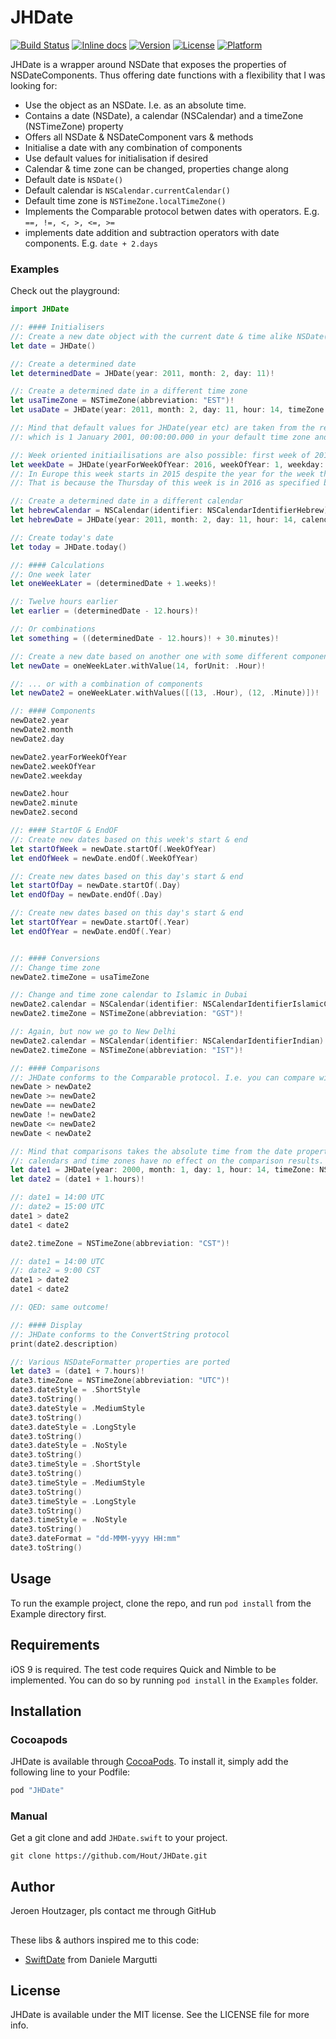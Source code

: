 # JHDate

[![Build Status](https://travis-ci.org/Hout/JHDate.svg?branch=master)](https://travis-ci.org/Hout/JHDate)
[![Inline docs](http://inch-ci.org/github/Hout/JHDate.svg)](http://inch-ci.org/github/Hout/JHDate)
[![Version](https://img.shields.io/cocoapods/v/JHDate.svg?style=flat)](http://cocoapods.org/pods/JHDate)
[![License](https://img.shields.io/cocoapods/l/JHDate.svg?style=flat)](http://cocoapods.org/pods/JHDate)
[![Platform](https://img.shields.io/cocoapods/p/JHDate.svg?style=flat)](http://cocoapods.org/pods/JHDate)

JHDate is a wrapper around NSDate that exposes the properties of NSDateComponents. Thus offering date functions with a flexibility that I was looking for:

- Use the object as an NSDate. I.e. as an absolute time.
- Contains a date (NSDate), a calendar (NSCalendar) and a timeZone (NSTimeZone) property
- Offers all NSDate & NSDateComponent vars & methods
- Initialise a date with any combination of components
- Use default values for initialisation if desired
- Calendar & time zone can be changed, properties change along
- Default date is `NSDate()`
- Default calendar is `NSCalendar.currentCalendar()`
- Default time zone is `NSTimeZone.localTimeZone()`
- Implements the Comparable protocol betwen dates with operators. E.g. `==, !=, <, >, <=, >=`
- implements date addition and subtraction operators with date components. E.g. `date + 2.days`

### Examples
Check out the playground:

```swift
import JHDate

//: #### Initialisers
//: Create a new date object with the current date & time alike NSDate()
let date = JHDate()

//: Create a determined date
let determinedDate = JHDate(year: 2011, month: 2, day: 11)!

//: Create a determined date in a different time zone
let usaTimeZone = NSTimeZone(abbreviation: "EST")!
let usaDate = JHDate(year: 2011, month: 2, day: 11, hour: 14, timeZone: usaTimeZone)!

//: Mind that default values for JHDate(year etc) are taken from the reference date,
//: which is 1 January 2001, 00:00:00.000 in your default time zone and against your current calendar.

//: Week oriented initiailisations are also possible: first week of 2016:
let weekDate = JHDate(yearForWeekOfYear: 2016, weekOfYear: 1, weekday: 1)!
//: In Europe this week starts in 2015 despite the year for the week that is 2016.
//: That is because the Thursday of this week is in 2016 as specified by ISO 8601

//: Create a determined date in a different calendar
let hebrewCalendar = NSCalendar(identifier: NSCalendarIdentifierHebrew)
let hebrewDate = JHDate(year: 2011, month: 2, day: 11, hour: 14, calendar: hebrewCalendar)!

//: Create today's date
let today = JHDate.today()

//: #### Calculations
//: One week later
let oneWeekLater = (determinedDate + 1.weeks)!

//: Twelve hours earlier
let earlier = (determinedDate - 12.hours)!

//: Or combinations
let something = ((determinedDate - 12.hours)! + 30.minutes)!

//: Create a new date based on another one with some different components
let newDate = oneWeekLater.withValue(14, forUnit: .Hour)!

//: ... or with a combination of components
let newDate2 = oneWeekLater.withValues([(13, .Hour), (12, .Minute)])!

//: #### Components
newDate2.year
newDate2.month
newDate2.day

newDate2.yearForWeekOfYear
newDate2.weekOfYear
newDate2.weekday

newDate2.hour
newDate2.minute
newDate2.second

//: #### StartOF & EndOF
//: Create new dates based on this week's start & end
let startOfWeek = newDate.startOf(.WeekOfYear)
let endOfWeek = newDate.endOf(.WeekOfYear)

//: Create new dates based on this day's start & end
let startOfDay = newDate.startOf(.Day)
let endOfDay = newDate.endOf(.Day)

//: Create new dates based on this day's start & end
let startOfYear = newDate.startOf(.Year)
let endOfYear = newDate.endOf(.Year)


//: #### Conversions
//: Change time zone
newDate2.timeZone = usaTimeZone

//: Change and time zone calendar to Islamic in Dubai
newDate2.calendar = NSCalendar(identifier: NSCalendarIdentifierIslamicCivil)!
newDate2.timeZone = NSTimeZone(abbreviation: "GST")!

//: Again, but now we go to New Delhi
newDate2.calendar = NSCalendar(identifier: NSCalendarIdentifierIndian)!
newDate2.timeZone = NSTimeZone(abbreviation: "IST")!

//: #### Comparisons
//: JHDate conforms to the Comparable protocol. I.e. you can compare with <. <=, ==, >=, >
newDate > newDate2
newDate >= newDate2
newDate == newDate2
newDate != newDate2
newDate <= newDate2
newDate < newDate2

//: Mind that comparisons takes the absolute time from the date property into account.
//: calendars and time zones have no effect on the comparison results.
let date1 = JHDate(year: 2000, month: 1, day: 1, hour: 14, timeZone: NSTimeZone(abbreviation: "UTC"))!
let date2 = (date1 + 1.hours)!

//: date1 = 14:00 UTC
//: date2 = 15:00 UTC
date1 > date2
date1 < date2

date2.timeZone = NSTimeZone(abbreviation: "CST")!

//: date1 = 14:00 UTC
//: date2 = 9:00 CST
date1 > date2
date1 < date2

//: QED: same outcome!

//: #### Display
//: JHDate conforms to the ConvertString protocol
print(date2.description)

//: Various NSDateFormatter properties are ported
let date3 = (date1 + 7.hours)!
date3.timeZone = NSTimeZone(abbreviation: "UTC")!
date3.dateStyle = .ShortStyle
date3.toString()
date3.dateStyle = .MediumStyle
date3.toString()
date3.dateStyle = .LongStyle
date3.toString()
date3.dateStyle = .NoStyle
date3.toString()
date3.timeStyle = .ShortStyle
date3.toString()
date3.timeStyle = .MediumStyle
date3.toString()
date3.timeStyle = .LongStyle
date3.toString()
date3.timeStyle = .NoStyle
date3.toString()
date3.dateFormat = "dd-MMM-yyyy HH:mm"
date3.toString()


```

## Usage

To run the example project, clone the repo, and run `pod install` from the Example directory first.

## Requirements

iOS 9 is required.
The test code requires Quick and Nimble to be implemented. You can do so by running ``pod install`` in the ``Examples`` folder.

## Installation

### Cocoapods
JHDate is available through [CocoaPods](http://cocoapods.org). To install
it, simply add the following line to your Podfile:

```ruby
pod "JHDate"
```
### Manual
Get a git clone and add ``JHDate.swift`` to your project.

```shell
git clone https://github.com/Hout/JHDate.git
```


## Author

Jeroen Houtzager, pls contact me through GitHub

## 

These libs & authors inspired me to this code:

- [SwiftDate](https://github.com/malcommac/SwiftDate) from Daniele Margutti


## License

JHDate is available under the MIT license. See the LICENSE file for more info.
